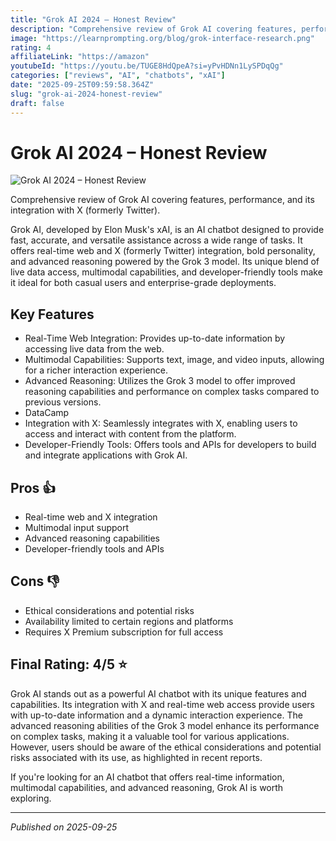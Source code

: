 ```yaml
---
title: "Grok AI 2024 – Honest Review"
description: "Comprehensive review of Grok AI covering features, performance, and its integration with X (formerly Twitter)."
image: "https://learnprompting.org/blog/grok-interface-research.png"
rating: 4
affiliateLink: "https://amazon"
youtubeId: "https://youtu.be/TUGE8HdQpeA?si=yPvHDNn1LySPDqQg"
categories: ["reviews", "AI", "chatbots", "xAI"]
date: "2025-09-25T09:59:58.364Z"
slug: "grok-ai-2024-honest-review"
draft: false
---
```


# Grok AI 2024 – Honest Review

![Grok AI 2024 – Honest Review](https://learnprompting.org/blog/grok-interface-research.png)

 Comprehensive review of Grok AI covering features, performance, and its integration with X (formerly Twitter).

Grok AI, developed by Elon Musk's xAI, is an AI chatbot designed to provide fast, accurate, and versatile assistance across a wide range of tasks. It offers real-time web and X (formerly Twitter) integration, bold personality, and advanced reasoning powered by the Grok 3 model. Its unique blend of live data access, multimodal capabilities, and developer-friendly tools make it ideal for both casual users and enterprise-grade deployments.


## Key Features

- Real-Time Web Integration: Provides up-to-date information by accessing live data from the web.
- Multimodal Capabilities: Supports text, image, and video inputs, allowing for a richer interaction experience.
- Advanced Reasoning: Utilizes the Grok 3 model to offer improved reasoning capabilities and performance on complex tasks compared to previous versions.
- DataCamp
- Integration with X: Seamlessly integrates with X, enabling users to access and interact with content from the platform.
- Developer-Friendly Tools: Offers tools and APIs for developers to build and integrate applications with Grok AI.



## Pros 👍

- Real-time web and X integration
- Multimodal input support
- Advanced reasoning capabilities
- Developer-friendly tools and APIs



## Cons 👎

- Ethical considerations and potential risks
- Availability limited to certain regions and platforms
- Requires X Premium subscription for full access


## Final Rating: 4/5 ⭐

Grok AI stands out as a powerful AI chatbot with its unique features and capabilities. Its integration with X and real-time web access provide users with up-to-date information and a dynamic interaction experience. The advanced reasoning abilities of the Grok 3 model enhance its performance on complex tasks, making it a valuable tool for various applications. However, users should be aware of the ethical considerations and potential risks associated with its use, as highlighted in recent reports. 

If you're looking for an AI chatbot that offers real-time information, multimodal capabilities, and advanced reasoning, Grok AI is worth exploring.



---

*Published on 2025-09-25*
